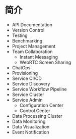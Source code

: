 # 简介

- API Documentation
- Version Control
- Testing
- Benchmarking
- Project Management
- Team Collaboration
  - Instant Messaging
  - WebRTC Screen Sharing
- ChatOps
- Provisioning
- Service CI/CD
- Service Discovery
- Service Workflow Pipeline
- Service Cluster
- Service Admin
  - Configuration Center
  - Control Center
- Data Processing Cluster
- Data Monitoring
- Data Visualization
- Event Notification
